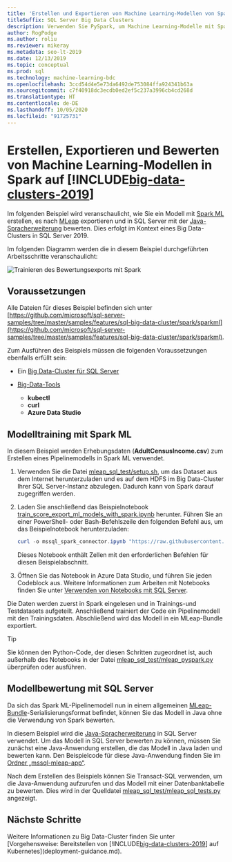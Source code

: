 ```yaml
---
title: 'Erstellen und Exportieren von Machine Learning-Modellen von Spark: MLeap'
titleSuffix: SQL Server Big Data Clusters
description: Verwenden Sie PySpark, um Machine Learning-Modelle mit Spark in Big Data-Clustern auf SQL Server zu trainieren und zu erstellen. Exportieren Sie das Modell mit MLeap, und bewerten Sie es dann mit Java in SQL Server.
author: RogPodge
ms.author: roliu
ms.reviewer: mikeray
ms.metadata: seo-lt-2019
ms.date: 12/13/2019
ms.topic: conceptual
ms.prod: sql
ms.technology: machine-learning-bdc
ms.openlocfilehash: 3ccd54d4e5e73da6492de753084ffa924341b63a
ms.sourcegitcommit: c7f40918dc3ecdb0ed2ef5c237a3996cb4cd268d
ms.translationtype: HT
ms.contentlocale: de-DE
ms.lasthandoff: 10/05/2020
ms.locfileid: "91725731"
---
```

# <a name="create-export-and-score-spark-machine-learning-models-on-big-data-clusters-2019"></a>Erstellen, Exportieren und Bewerten von Machine Learning-Modellen in Spark auf [!INCLUDE[big-data-clusters-2019](../includes/ssbigdataclusters-ss-nover.md)]

Im folgenden Beispiel wird veranschaulicht, wie Sie ein Modell mit [Spark ML](https://spark.apache.org/docs/latest/ml-guide.html) erstellen, es nach [MLeap](http://mleap-docs.combust.ml/) exportieren und in SQL Server mit der [Java-Spracherweiterung](../language-extensions/language-extensions-overview.md) bewerten. Dies erfolgt im Kontext eines Big Data-Clusters in SQL Server 2019.

Im folgenden Diagramm werden die in diesem Beispiel durchgeführten Arbeitsschritte veranschaulicht:

![Trainieren des Bewertungsexports mit Spark](./media/spark-create-machine-learning-model/train-score-export-with-spark.png)

## <a name="prerequisites"></a>Voraussetzungen

Alle Dateien für dieses Beispiel befinden sich unter [https://github.com/microsoft/sql-server-samples/tree/master/samples/features/sql-big-data-cluster/spark/sparkml](https://github.com/microsoft/sql-server-samples/tree/master/samples/features/sql-big-data-cluster/spark/sparkml).

Zum Ausführen des Beispiels müssen die folgenden Voraussetzungen ebenfalls erfüllt sein:

- Ein [Big Data-Cluster für SQL Server](deploy-get-started.md)

- [Big-Data-Tools](deploy-big-data-tools.md)
   - **kubectl**
   - **curl**
   - **Azure Data Studio**

## <a name="model-training-with-spark-ml"></a>Modelltraining mit Spark ML

In diesem Beispiel werden Erhebungsdaten (**AdultCensusIncome.csv**) zum Erstellen eines Pipelinemodells in Spark ML verwendet.

1. Verwenden Sie die Datei [mleap_sql_test/setup.sh](https://github.com/microsoft/sql-server-samples/blob/master/samples/features/sql-big-data-cluster/spark/sparkml/mleap_sql_test/setup.sh), um das Dataset aus dem Internet herunterzuladen und es auf dem HDFS im Big Data-Cluster Ihrer SQL Server-Instanz abzulegen. Dadurch kann von Spark darauf zugegriffen werden.

1. Laden Sie anschließend das Beispielnotebook [train_score_export_ml_models_with_spark.ipynb](https://github.com/microsoft/sql-server-samples/blob/master/samples/features/sql-big-data-cluster/spark/sparkml/train_score_export_ml_models_with_spark.ipynb) herunter. Führen Sie an einer PowerShell- oder Bash-Befehlszeile den folgenden Befehl aus, um das Beispielnotebook herunterzuladen:

   ```PowerShell
   curl -o mssql_spark_connector.ipynb "https://raw.githubusercontent.com/microsoft/sql-server-samples/master/samples/features/sql-big-data-cluster/spark/sparkml/train_score_export_ml_models_with_spark.ipynb"
   ```

   Dieses Notebook enthält Zellen mit den erforderlichen Befehlen für diesen Beispielabschnitt.

1. Öffnen Sie das Notebook in Azure Data Studio, und führen Sie jeden Codeblock aus. Weitere Informationen zum Arbeiten mit Notebooks finden Sie unter [Verwenden von Notebooks mit SQL Server](../azure-data-studio/notebooks/notebooks-guidance.md).

Die Daten werden zuerst in Spark eingelesen und in Trainings-und Testdatasets aufgeteilt. Anschließend trainiert der Code ein Pipelinemodell mit den Trainingsdaten. Abschließend wird das Modell in ein MLeap-Bundle exportiert.

> [!TIP]
> Sie können den Python-Code, der diesen Schritten zugeordnet ist, auch außerhalb des Notebooks in der Datei [mleap_sql_test/mleap_pyspark.py](https://github.com/microsoft/sql-server-samples/blob/master/samples/features/sql-big-data-cluster/spark/sparkml/mleap_sql_test/mleap_pyspark.py) überprüfen oder ausführen.

## <a name="model-scoring-with-sql-server"></a>Modellbewertung mit SQL Server

Da sich das Spark ML-Pipelinemodell nun in einem allgemeinen [MLeap-Bundle](http://mleap-docs.combust.ml/core-concepts/mleap-bundles.html)-Serialisierungsformat befindet, können Sie das Modell in Java ohne die Verwendung von Spark bewerten.

In diesem Beispiel wird die [Java-Spracherweiterung](../language-extensions/language-extensions-overview.md) in SQL Server verwendet. Um das Modell in SQL Server bewerten zu können, müssen Sie zunächst eine Java-Anwendung erstellen, die das Modell in Java laden und bewerten kann. Den Beispielcode für diese Java-Anwendung finden Sie im [Ordner „mssql-mleap-app“](https://github.com/microsoft/sql-server-samples/blob/master/samples/features/sql-big-data-cluster/spark/sparkml/mssql-mleap-app).

Nach dem Erstellen des Beispiels können Sie Transact-SQL verwenden, um die Java-Anwendung aufzurufen und das Modell mit einer Datenbanktabelle zu bewerten. Dies wird in der Quelldatei [mleap_sql_test/mleap_sql_tests.py](https://github.com/microsoft/sql-server-samples/blob/master/samples/features/sql-big-data-cluster/spark/sparkml/mleap_sql_test/mleap_sql_tests.py) angezeigt.

## <a name="next-steps"></a>Nächste Schritte

Weitere Informationen zu Big Data-Cluster finden Sie unter [Vorgehensweise: Bereitstellen von [!INCLUDE[big-data-clusters-2019](../includes/ssbigdataclusters-ss-nover.md)] auf Kubernetes](deployment-guidance.md).